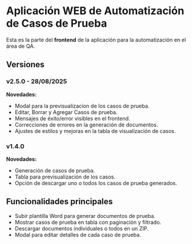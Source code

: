 # Aplicación WEB de Automatización de Casos de Prueba

Esta es la parte del **frontend** de la aplicación para la automatización en el área de QA.  

## Versiones

### v2.5.0 - 28/08/2025
**Novedades:**
- Modal para la previsualizacion de los casos de prueba.
- Editar, Borrar y Agregar Casos de prueba.
- Mensajes de éxito/error visibles en el frontend.
- Correcciones de errores en la generación de documentos.
- Ajustes de estilos y mejoras en la tabla de visualización de casos.

### v1.4.0
**Novedades:**
- Generación de casos de prueba.
- Tabla para previsualización de los casos.
- Opción de descargar uno o todos los casos de prueba generados.

## Funcionalidades principales
- Subir plantilla Word para generar documentos de prueba.
- Mostrar casos de prueba en tabla con paginación y filtrado.
- Descargar documentos individuales o todos en un ZIP.
- Modal para editar detalles de cada caso de prueba.

